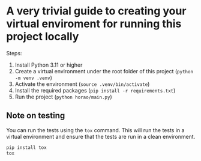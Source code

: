# A very trivial guide to creating your virtual enviroment for running this project locally

Steps:

1. Install Python 3.11 or higher
2. Create a virtual environment under the root folder of this project (`python -m venv .venv`)
3. Activate the environment (`source .venv/bin/activate`)
4. Install the required packages (`pip install -r requirements.txt`)
5. Run the project (`python horao/main.py`)

## Note on testing

You can run the tests using the `tox` command. This will run the tests in a virtual environment and ensure that the tests are run in a clean environment.

```bash
pip install tox
tox
```
